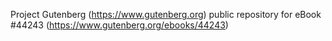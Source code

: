 Project Gutenberg (https://www.gutenberg.org) public repository for eBook #44243 (https://www.gutenberg.org/ebooks/44243)
